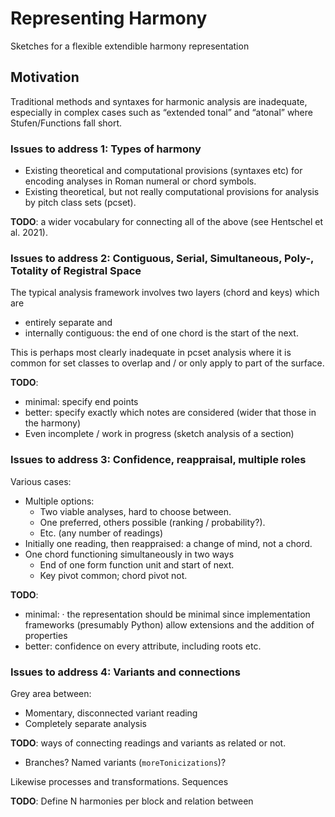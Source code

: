 # Representing Harmony

Sketches for a flexible extendible harmony representation

## Motivation

Traditional methods and syntaxes for harmonic analysis are inadequate, especially in complex cases such as “extended tonal” and “atonal” where Stufen/Functions fall short.
 
### Issues to address 1: Types of harmony

* Existing theoretical and computational provisions (syntaxes etc) for encoding analyses in Roman numeral or chord symbols.
* Existing theoretical, but not really computational provisions for analysis by pitch class sets (pcset).

**TODO**: a wider vocabulary for connecting all of the above (see Hentschel et al. 2021).
 
### Issues to address 2: Contiguous, Serial, Simultaneous, Poly-, Totality of Registral Space

The typical analysis framework involves two layers (chord and keys) which are 

* entirely separate and 
* internally contiguous: the end of one chord is the start of the next.

This is perhaps most clearly inadequate in pcset analysis where it is common for set classes to overlap and / or only apply to part of the surface.

**TODO**:

* minimal: specify end points
* better: specify exactly which notes are considered (wider that those in the harmony)
* Even incomplete / work in progress (sketch analysis of a section) 
 
### Issues to address 3: Confidence, reappraisal, multiple roles

Various cases:

* Multiple options:
  * Two viable analyses, hard to choose between.
  * One preferred, others possible (ranking / probability?).
  * Etc. (any number of readings)
* Initially one reading, then reappraised: a change of mind, not a chord. 
* One chord functioning simultaneously in two ways
  * End of one form function unit and start of next.
  * Key pivot common; chord pivot not.

**TODO**: 

* minimal: 
·   the representation should be minimal since implementation frameworks (presumably Python) allow extensions and the addition of properties
* better: confidence on every attribute, including roots etc.
 
### Issues to address 4: Variants and connections

Grey area between:

* Momentary, disconnected variant reading
* Completely separate analysis

**TODO**: ways of connecting readings and variants as related or not.

* Branches? Named variants (`moreTonicizations`)?

Likewise processes and transformations. Sequences

**TODO**: Define N harmonies per block and relation between


